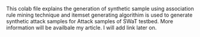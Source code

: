 This colab file explains the generation of synthetic sample using association rule mining technique 
and itemset generating algorithim is used to generate synthetic attack samples for Attack samples of SWaT testbed.
More information will be availbale my article. I will add link later on.
